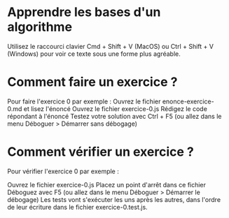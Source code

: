 # Apprendre les bases d'un algorithme

Utilisez le raccourci clavier Cmd + Shift + V (MacOS) ou Ctrl + Shift + V (Windows) pour voir ce texte sous une forme plus agréable.

# Comment faire un exercice ?

Pour faire l'exercice 0 par exemple :
Ouvrez le fichier enonce-exercice-0.md et lisez l'énoncé
Ouvrez le fichier exercice-0.js
Rédigez le code répondant à l'énoncé
Testez votre solution avec Ctrl + F5 (ou allez dans le menu Déboguer > Démarrer sans débogage)

# Comment vérifier un exercice ?

Pour vérifier l'exercice 0 par exemple :

Ouvrez le fichier exercice-0.js
Placez un point d'arrêt dans ce fichier
Déboguez avec F5 (ou allez dans le menu Déboguer > Démarrer le débogage)
Les tests vont s'exécuter les uns après les autres, dans l'ordre de leur écriture dans le fichier exercice-0.test.js.
